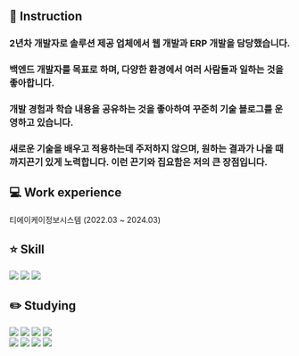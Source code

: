 ## 🙌 Instruction
### 2년차 개발자로 솔루션 제공 업체에서 웹 개발과 ERP 개발을 담당했습니다.

### 백엔드 개발자를 목표로 하며, 다양한 환경에서 여러 사람들과 일하는 것을 좋아합니다.

### 개발 경험과 학습 내용을 공유하는 것을 좋아하여 꾸준히 기술 블로그를 운영하고 있습니다.

### 새로운 기술을 배우고 적용하는데 주저하지 않으며,  원하는 결과가 나올 때까지끈기 있게 노력합니다. 이런 끈기와 집요함은 저의 큰 장점입니다.

## 💻 Work experience
티에이케이정보시스템 (2022.03 ~ 2024.03)

## ⭐ Skill
![](https://img.shields.io/badge/Java-007396?style=flat&logo=OpenJDK&logoColor=white")
![](https://img.shields.io/badge/MSSQL-cc2927?style=flat&logo=microsoftsqlserver&logoColor=white")
<img src="https://img.shields.io/badge/spring-6DB33F?style=flat&logo=spring&logoColor=white"> 

## ✏️ Studying
![](https://img.shields.io/badge/Java-007396?style=flat&logo=OpenJDK&logoColor=white")
![](https://img.shields.io/badge/MSSQL-cc2927?style=flat&logo=microsoftsqlserver&logoColor=white")
<img src="https://img.shields.io/badge/jquery-0769AD?style=flat&logo=jquery&logoColor=white">
<img src="https://img.shields.io/badge/springboot-6DB33F?style=flat&logo=springboot&logoColor=white"> <br>
<img src="https://img.shields.io/badge/spring-6DB33F?style=flat&logo=spring&logoColor=white">
<img src="https://img.shields.io/badge/mysql-4479A1?style=flat&logo=mysql&logoColor=white">
<img src="https://img.shields.io/badge/docker-2496ED?style=flat&logo=docker&logoColor=white">
<img src="https://img.shields.io/badge/github-181717?style=flat&logo=github&logoColor=white">
